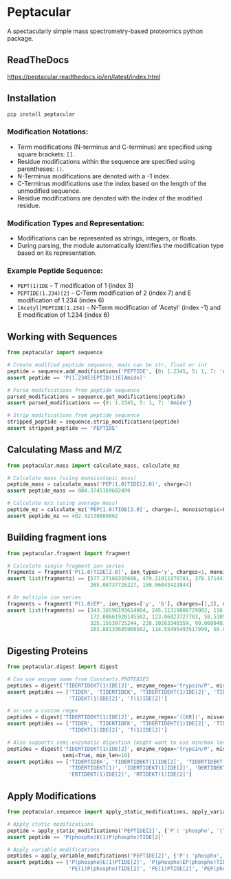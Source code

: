 
# Peptacular

A spectacularly simple mass spectrometry-based proteomics python package.

## ReadTheDocs
https://peptacular.readthedocs.io/en/latest/index.html

## Installation

```bash
pip install peptacular
```

### Modification Notations:
- Term modifications (N-terminus and C-terminus) are specified using square brackets: `[]`.
- Residue modifications within the sequence are specified using parentheses: `()`.
- N-Terminus modifications are denoted with a -1 index.
- C-Terminus modifications use the index based on the length of the unmodified sequence.
- Residue modifications are denoted with the index of the modified residue.

### Modification Types and Representation:
- Modifications can be represented as strings, integers, or floats.
- During parsing, the module automatically identifies the modification type based on its representation.

### Example Peptide Sequence:
- `PEPT(1)IDE` - T modification of 1 (index 3)
- `PEPTIDE(1.234)[2]` - C-Term modification of 2 (index 7) and E modification of 1.234 (index 6)
- `[Acetyl]PEPTIDE(1.234)` - N-Term modification of 'Acetyl' (index -1) and E modification of 1.234 (index 6)

## Working with Sequences

```python
from peptacular import sequence

# Create modified peptide sequence, mods can be str, float or int
peptide = sequence.add_modifications('PEPTIDE', {0: 1.2345, 5: 1, 7: 'Amide'})
assert peptide == 'P(1.2345)EPTID(1)E[Amide]'

# Parse modifications from peptide sequence
parsed_modifications = sequence.get_modifications(peptide)
assert parsed_modifications == {0: 1.2345, 5: 1, 7: 'Amide'}

# Strip modifications from peptide sequence
stripped_peptide = sequence.strip_modifications(peptide)
assert stripped_peptide == 'PEPTIDE'
```

## Calculating Mass and M/Z
```python
from peptacular.mass import calculate_mass, calculate_mz

# Calculate mass (using monoisotopic mass)
peptide_mass = calculate_mass('PEP(1.0)TIDE[2.0]', charge=2)
assert peptide_mass == 804.3745169602499

# Calculate m/z (using average mass)
peptide_mz = calculate_mz('PEP(1.0)TIDE[2.0]', charge=2, monoisotopic=False)
assert peptide_mz == 402.42130880862
```

## Building fragment ions
```python
from peptacular.fragment import fragment

# Calculate single fragment ion series
fragments = fragment('P(1.0)TIDE[2.0]', ion_types='y', charges=1, monoisotopic=True)
assert list(fragments) == [577.27188355666, 479.21911970781, 378.17144123940005, 
                           265.08737726227, 150.06043423844]

# Or multiple ion series
fragments = fragment('P(1.0)EP', ion_types=['y', 'b'], charges=[1,2], monoisotopic=True)
assert list(fragments) == [343.16596193614004, 245.11319808729002, 116.07060499932, 
                           172.08661920145502, 123.06023727703, 58.538940733045, 
                           325.15539725244, 228.10263340359, 99.06004031562, 
                           163.08133685960502, 114.55495493517999, 50.033658391195004]
```

## Digesting Proteins
```python
from peptacular.digest import digest

# Can use enzyme name from Constants.PROTEASES
peptides = digest('TIDERTIDEKT(1)IDE[2]', enzyme_regex='trypsin/P', missed_cleavages=2)
assert peptides == ['TIDER', 'TIDERTIDEK', 'TIDERTIDEKT(1)IDE[2]', 'TIDEK', 
                    'TIDEKT(1)IDE[2]', 'T(1)IDE[2]']

# or use a custom regex
peptides = digest('TIDERTIDEKT(1)IDE[2]', enzyme_regex='([KR])', missed_cleavages=2)
assert peptides == ['TIDER', 'TIDERTIDEK', 'TIDERTIDEKT(1)IDE[2]', 'TIDEK', 
                    'TIDEKT(1)IDE[2]', 'T(1)IDE[2]']

# Also supports semi-enzymatic digestion (might want to use min/max len to filter)
peptides = digest('TIDERTIDEKT(1)IDE[2]', enzyme_regex='trypsin/P', missed_cleavages=2, 
                  semi=True, min_len=10)
assert peptides == ['TIDERTIDEK', 'TIDERTIDEKT(1)IDE[2]', 'TIDERTIDEKT(1)ID', 'TIDERTIDEKT(1)I', 
                    'TIDERTIDEKT(1)', 'IDERTIDEKT(1)IDE[2]', 'DERTIDEKT(1)IDE[2]', 
                    'ERTIDEKT(1)IDE[2]', 'RTIDEKT(1)IDE[2]']
```

## Apply Modifications
```python
from peptacular.sequence import apply_static_modifications, apply_variable_modifications

# Apply static modifications
peptide = apply_static_modifications('PEPTIDE[2]', {'P': 'phospho', '(?<=P)E': 1})
assert peptide == 'P(phospho)E(1)P(phospho)TIDE[2]'

# Apply variable modifications
peptides = apply_variable_modifications('PEPTIDE[2]', {'P': 'phospho', '(?<=P)E': 1}, max_mods=2)
assert peptides == ['P(phospho)E(1)PTIDE[2]', 'P(phospho)EP(phospho)TIDE[2]', 'P(phospho)EPTIDE[2]',
                    'PE(1)P(phospho)TIDE[2]', 'PE(1)PTIDE[2]', 'PEP(phospho)TIDE[2]', 'PEPTIDE[2]']
```
